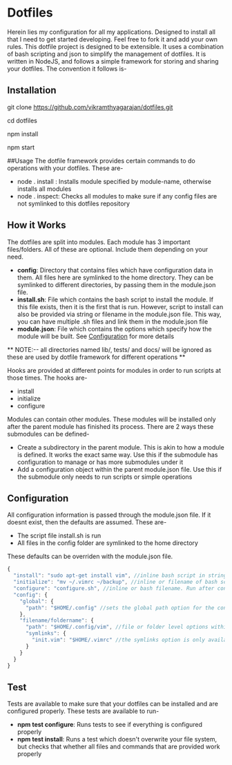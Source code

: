 # Dotfiles
Herein lies my configuration for all my applications. Designed to install all that I need to get started developing. Feel free to fork it and add your own rules. This dotfile project is designed to be extensible. It uses a combination of bash scripting and json to simplify the management of dotfiles. It is written in NodeJS, and follows a simple framework for storing and sharing your dotfiles. The convention it follows is-

## Installation
git clone https://github.com/vikramthyagarajan/dotfiles.git

cd dotfiles

npm install

npm start

##Usage
The dotfile framework provides certain commands to do operations with your dotfiles. These are-
- node . install <module-name>: Installs module specified by module-name, otherwise installs all modules
- node . inspect: Checks all modules to make sure if any config files are not symlinked to this dotfiles repository

## How it Works
The dotfiles are split into modules. Each module has 3 important files/folders. All of these are optional. Include them depending on your need.
- **config**: Directory that contains files which have configuration data in them. All files here are symlinked to the home directory. They can be symlinked to different directories, by passing them in the module.json file.
- **install.sh**: File which contains the bash script to install the module. If this file exists, then it is the first that is run. However, script to install can also be provided via string or filename in the module.json file. This way, you can have multiple .sh files and link them in the module.json file
- **module.json**: File which contains the options which specify how the module will be built. See [Configuration](#configuration) for more details

** NOTE:-- all directories named lib/, tests/ and docs/ will be ignored as these are used by dotfile framework for different operations **

Hooks are provided at different points for modules in order to run scripts at those times. The hooks are-
- install
- initialize
- configure

Modules can contain other modules. These modules will be installed only after the parent module has finished its process. There are 2 ways these submodules can be defined-
- Create a subdirectory in the parent module. This is akin to how a module is defined. It works the exact same way. Use this if the submodule has configuration to manage or has more submodules under it
- Add a configuration object within the parent module.json file. Use this if the submodule only needs to run scripts or simple operations

## Configuration
All configuration information is passed through the module.json file. If it doesnt exist, then the defaults are assumed. These are-
- The script file install.sh is run
- All files in the config folder are symlinked to the home directory

These defaults can be overriden with the module.json file.
```javascript
{
  "install": "sudo apt-get install vim", //inline bash script in string form, or name of file in the module directory which is a bash script
  "initialize": "mv ~/.vimrc ~/backup", //inline or filename of bash script which runs after installation and before config files are moved
  "configure": "configure.sh", //inline or bash filename. Run after config files are symlinked
  "config": {
    "global": {
      "path": "$HOME/.config" //sets the global path option for the config folder. This means all files in config will by symlinked at this new path
    },
    "filename/foldername": {
      "path": "$HOME/.config/vim", //file or folder level options within the config folder. These options will apply for filename/foldername
      "symlinks": {
        "init.vim": "$HOME/.vimrc" //the symlinks option is only available for folders. This makes sure any file that matches the names in the symlinks object will be symlinked to those specific paths.
      }
    }
  }
}
```

## Test
Tests are available to make sure that your dotfiles can be installed and are configured properly. These tests are available to run-

- **npm test configure**: Runs tests to see if everything is configured properly
- **npm test install**: Runs a test which doesn't overwrite your file system, but checks that whether all files and commands that are provided work properly
